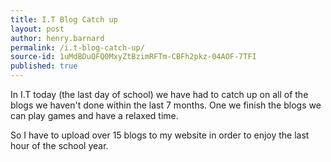 ```yaml
---
title: I.T Blog Catch up
layout: post
author: henry.barnard
permalink: /i.t-blog-catch-up/
source-id: 1uMdBDuQFQ0MxyZtBzimRFTm-CBFh2pkz-04AOF-7TFI
published: true
---
```

In I.T today (the last day of school) we have had to catch up on all of the blogs we haven't done within the last 7 months. One we finish the blogs we can play games and have a relaxed time.

So I have to upload over 15 blogs to my website in order to enjoy the last hour of the school year.

